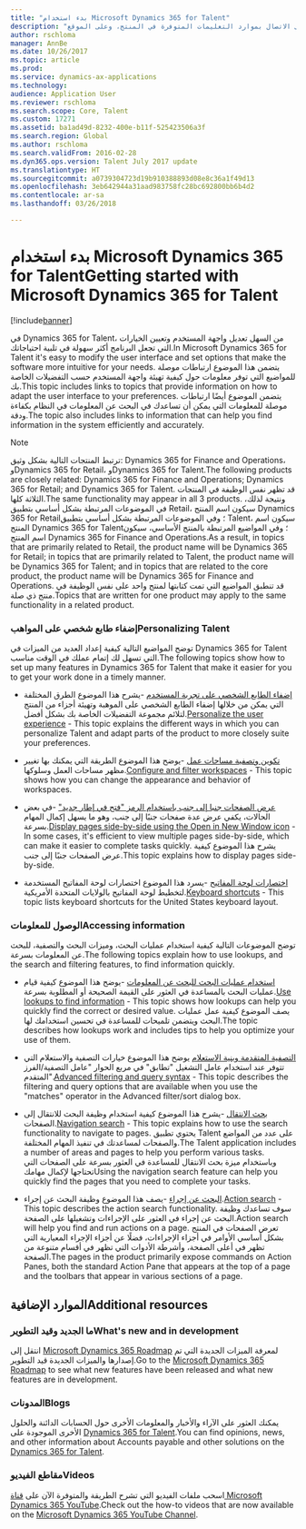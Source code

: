 ```yaml
---
title: "بدء استخدام Microsoft Dynamics 365 for Talent"
description: "يوفر هذا الموضوع معلومات حول كيفية تهيئة واجهة المستخدم حسب التفضيلات الخاصة بك، بالإضافة إلى الاتصال بموارد التعليمات المتوفرة في المنتج، وعلى الموقع docs.microsoft.com."
author: rschloma
manager: AnnBe
ms.date: 10/26/2017
ms.topic: article
ms.prod: 
ms.service: dynamics-ax-applications
ms.technology: 
audience: Application User
ms.reviewer: rschloma
ms.search.scope: Core, Talent
ms.custom: 17271
ms.assetid: ba1ad49d-8232-400e-b11f-525423506a3f
ms.search.region: Global
ms.author: rschloma
ms.search.validFrom: 2016-02-28
ms.dyn365.ops.version: Talent July 2017 update
ms.translationtype: HT
ms.sourcegitcommit: a0739304723d19b910388893d08e8c36a1f49d13
ms.openlocfilehash: 3eb642944a31aad983758fc28bc692800bb6b4d2
ms.contentlocale: ar-sa
ms.lasthandoff: 03/26/2018

---
```

# <a name="getting-started-with-microsoft-dynamics-365-for-talent"></a><span data-ttu-id="82a9c-103">بدء استخدام Microsoft Dynamics 365 for Talent</span><span class="sxs-lookup"><span data-stu-id="82a9c-103">Getting started with Microsoft Dynamics 365 for Talent</span></span>

[!include[banner](includes/banner.md)]

<span data-ttu-id="82a9c-104">في Dynamics 365 for Talent، من السهل تعديل واجهة المستخدم وتعيين الخيارات التي تجعل البرنامج أكثر سهولة في تلبية احتياجاتك.</span><span class="sxs-lookup"><span data-stu-id="82a9c-104">In Microsoft Dynamics 365 for Talent it's easy to modify the user interface and set options that make the software more intuitive for your needs.</span></span> <span data-ttu-id="82a9c-105">يتضمن هذا الموضوع ارتباطات موصلة للمواضيع التي توفر معلومات حول كيفية تهيئة واجهة المستخدم حسب التفضيلات الخاصة بك.</span><span class="sxs-lookup"><span data-stu-id="82a9c-105">This topic includes links to topics that provide information on how to adapt the user interface to your preferences.</span></span> <span data-ttu-id="82a9c-106">يتضمن الموضوع أيضًا ارتباطات موصلة للمعلومات التي يمكن أن تساعدك في البحث عن المعلومات في النظام بكفاءة ودقة.</span><span class="sxs-lookup"><span data-stu-id="82a9c-106">The topic also includes links to information that can help you find information in the system efficiently and accurately.</span></span> 

> [!NOTE] 
> <span data-ttu-id="82a9c-107">ترتبط المنتجات التالية بشكل وثيق: Dynamics 365 for Finance and Operations، وDynamics 365 for Retail، وDynamics 365 for Talent.</span><span class="sxs-lookup"><span data-stu-id="82a9c-107">The following products are closely related: Dynamics 365 for Finance and Operations; Dynamics 365 for Retail; and Dynamics 365 for Talent.</span></span> <span data-ttu-id="82a9c-108">قد تظهر نفس الوظيفة في المنتجات الثلاثة كلها.</span><span class="sxs-lookup"><span data-stu-id="82a9c-108">The same functionality may appear in all 3 products.</span></span> <span data-ttu-id="82a9c-109">ونتيجة لذلك، في الموضوعات المرتبطة بشكل أساسي بتطبيق Retail، سيكون اسم المنتج Dynamics 365 for Retail؛ وفي الموضوعات المرتبطة بشكل أساسي بتطبيق Talent، سيكون اسم المنتج Dynamics 365 for Talent؛ وفي المواضيع المرتبطة بالمنتج الأساسي، سيكون اسم المنتج Dynamics 365 for Finance and Operations.</span><span class="sxs-lookup"><span data-stu-id="82a9c-109">As a result, in topics that are primarily related to Retail, the product name will be Dynamics 365 for Retail; in topics that are primarily related to Talent, the product name will be Dynamics 365 for Talent; and in topics that are related to the core product, the product name will be Dynamics 365 for Finance and Operations.</span></span> <span data-ttu-id="82a9c-110">قد تنطبق المواضيع التي تمت كتابتها لمنتج واحد على نفس الوظيفة في منتج ذي صلة.</span><span class="sxs-lookup"><span data-stu-id="82a9c-110">Topics that are written for one product may apply to the same functionality in a related product.</span></span>

### <a name="personalizing-talent"></a><span data-ttu-id="82a9c-111">إضفاء طابع شخصي على المواهب</span><span class="sxs-lookup"><span data-stu-id="82a9c-111">Personalizing Talent</span></span> 
<span data-ttu-id="82a9c-112">توضح المواضيع التالية كيفية إعداد العديد من الميزات في Dynamics 365 for Talent التي تسهل لك إتمام عملك في الوقت مناسب.</span><span class="sxs-lookup"><span data-stu-id="82a9c-112">The following topics show how to set up many features in Dynamics 365 for Talent that make it easier for you to get your work done in a timely manner.</span></span> 

-   <span data-ttu-id="82a9c-113">[إضفاء الطابع الشخصي على تجربة المستخدم](../fin-and-ops/get-started/personalize-user-experience.md) -يشرح هذا الموضوع الطرق المختلفة التي يمكن من خلالها إضفاء الطابع الشخصي على الموهبة وتهيئة أجزاء من المنتج لتلائم مجموعة التفضيلات الخاصة بك بشكل أفضل.</span><span class="sxs-lookup"><span data-stu-id="82a9c-113">[Personalize the user experience](../fin-and-ops/get-started/personalize-user-experience.md) - This topic explains the different ways in which you can personalize Talent and adapt parts of the product to more closely suite your preferences.</span></span>

-   <span data-ttu-id="82a9c-114">[تكوين وتصفية مساحات عمل](../fin-and-ops/get-started/configure-filter-workspaces.md) -يوضح هذا الموضوع الطريقة التي يمكنك بها تغيير مظهر مساحات العمل وسلوكها.</span><span class="sxs-lookup"><span data-stu-id="82a9c-114">[Configure and filter workspaces](../fin-and-ops/get-started/configure-filter-workspaces.md) - This topic shows how you can change the appearance and behavior of workspaces.</span></span>

-   <span data-ttu-id="82a9c-115">[عرض الصفحات جنبا إلى جنب باستخدام الرمز "فتح في إطار جديد"](../fin-and-ops/get-started/display-pages-side-by-side.md) -في بعض الحالات، يكفي عرض عدة صفحات جنبًا إلى جنب، وهو ما يسهل إكمال المهام بسرعة.</span><span class="sxs-lookup"><span data-stu-id="82a9c-115">[Display pages side-by-side using the Open in New Window icon](../fin-and-ops/get-started/display-pages-side-by-side.md) - In some cases, it's efficient to view multiple pages side-by-side, which can make it easier to complete tasks quickly.</span></span> <span data-ttu-id="82a9c-116">يشرح هذا الموضوع كيفية عرض الصفحات جنبًا إلى جنب.</span><span class="sxs-lookup"><span data-stu-id="82a9c-116">This topic explains how to display pages side-by-side.</span></span> 

-   <span data-ttu-id="82a9c-117">[اختصارات لوحة المفاتيح](../fin-and-ops/get-started/shortcut-keys.md) -يسرد هذا الموضوع اختصارات لوحة المفاتيح المستخدمة لتخطيط لوحة المفاتيح بالولايات المتحدة الأمريكية.</span><span class="sxs-lookup"><span data-stu-id="82a9c-117">[Keyboard shortcuts](../fin-and-ops/get-started/shortcut-keys.md) - This topic lists keyboard shortcuts for the United States keyboard layout.</span></span> 

### <a name="accessing-information"></a><span data-ttu-id="82a9c-118">الوصول للمعلومات</span><span class="sxs-lookup"><span data-stu-id="82a9c-118">Accessing information</span></span>
<span data-ttu-id="82a9c-119">توضح الموضوعات التالية كيفية استخدام عمليات البحث، وميزات البحث والتصفية، للبحث عن المعلومات بسرعة.</span><span class="sxs-lookup"><span data-stu-id="82a9c-119">The following topics explain how to use lookups, and the search and filtering features, to find information quickly.</span></span> 

-   <span data-ttu-id="82a9c-120">[استخدام عمليات البحث للبحث عن المعلومات](../fin-and-ops/get-started/use-lookups-to-find-information.md) -يوضح هذا الموضوع كيفية قيام عمليات البحث بالمساعدة في العثور على القيمة الصحيحة أو المطلوبة بسرعة.</span><span class="sxs-lookup"><span data-stu-id="82a9c-120">[Use lookups to find information](../fin-and-ops/get-started/use-lookups-to-find-information.md) - This topic shows how lookups can help you quickly find the correct or desired value.</span></span> <span data-ttu-id="82a9c-121">يصف الموضوع كيفية عمل عمليات البحث ويتضمن تلميحات للمساعدة في تحسين استخدامك لها.</span><span class="sxs-lookup"><span data-stu-id="82a9c-121">The topic describes how lookups work and includes tips to help you optimize your use of them.</span></span>

-   <span data-ttu-id="82a9c-122">[التصفية المتقدمة وبنية الاستعلام](../fin-and-ops/get-started/advanced-filtering-query-options.md) يوضح هذا الموضوع خيارات التصفية والاستعلام التي تتوفر عند استخدام عامل التشغيل "تطابق" في مربع الحوار "عامل التصفية/الفرز المتقدم".</span><span class="sxs-lookup"><span data-stu-id="82a9c-122">[Advanced filtering and query syntax](../fin-and-ops/get-started/advanced-filtering-query-options.md) - This topic describes the filtering and query options that are available when you use the "matches" operator in the Advanced filter/sort dialog box.</span></span>

-   <span data-ttu-id="82a9c-123">[بحث الانتقال](../fin-and-ops/get-started/navigation-search.md) -يشرح هذا الموضوع كيفية استخدام وظيفة البحث للانتقال إلى الصفحات.</span><span class="sxs-lookup"><span data-stu-id="82a9c-123">[Navigation search](../fin-and-ops/get-started/navigation-search.md) - This topic explains how to use the search functionality to navigate to pages.</span></span> <span data-ttu-id="82a9c-124">يحتوي تطبيق Talent على عدد من المواضع والصفحات لمساعدتك في تنفيذ المهام المختلفة.</span><span class="sxs-lookup"><span data-stu-id="82a9c-124">The Talent application includes a number of areas and pages to help you perform various tasks.</span></span> <span data-ttu-id="82a9c-125">وباستخدام ميزة بحث الانتقال للمساعدة في العثور بسرعة على الصفحات التي تحتاجها لإكمال مهامك‬</span><span class="sxs-lookup"><span data-stu-id="82a9c-125">Using the navigation search feature can help you quickly find the pages that you need to complete your tasks.</span></span> 

-   <span data-ttu-id="82a9c-126">[البحث عن إجراء](../fin-and-ops/get-started/action-search.md) -يصف هذا الموضوع وظيفة البحث عن إجراء.</span><span class="sxs-lookup"><span data-stu-id="82a9c-126">[Action search](../fin-and-ops/get-started/action-search.md) - This topic describes the action search functionality.</span></span> <span data-ttu-id="82a9c-127">سوف تساعدك وظيفة البحث عن إجراء في العثور على الإجراءات وتشغيلها على الصفحة.</span><span class="sxs-lookup"><span data-stu-id="82a9c-127">Action search will help you find and run actions on a page.</span></span> <span data-ttu-id="82a9c-128">تعرض الصفحات في المنتج بشكل أساسي الأوامر في أجزاء الإجراءات، فضلًا عن أجزاء الإجراء المعيارية التي تظهر في أعلى الصفحة، وأشرطة الأدوات التي تظهر في أقسام متنوعة من الصفحة.</span><span class="sxs-lookup"><span data-stu-id="82a9c-128">The pages in the product primarily expose commands on Action Panes, both the standard Action Pane that appears at the top of a page and the toolbars that appear in various sections of a page.</span></span>

## <a name="additional-resources"></a><span data-ttu-id="82a9c-129">الموارد الإضافية</span><span class="sxs-lookup"><span data-stu-id="82a9c-129">Additional resources</span></span>

### <a name="whats-new-and-in-development"></a><span data-ttu-id="82a9c-130">ما الجديد وقيد التطوير</span><span class="sxs-lookup"><span data-stu-id="82a9c-130">What's new and in development</span></span>
<span data-ttu-id="82a9c-131">انتقل إلى [Microsoft Dynamics 365 Roadmap](https://roadmap.dynamics.com/#application=c6ae025f-e42a-e711-810d-3863bb363e80) لمعرفة الميزات الجديدة التي تم إصدارها والميزات الجديدة قيد التطوير.</span><span class="sxs-lookup"><span data-stu-id="82a9c-131">Go to the [Microsoft Dynamics 365 Roadmap](https://roadmap.dynamics.com/#application=c6ae025f-e42a-e711-810d-3863bb363e80) to see what new features have been released and what new features are in development.</span></span>

### <a name="blogs"></a><span data-ttu-id="82a9c-132">المدونات</span><span class="sxs-lookup"><span data-stu-id="82a9c-132">Blogs</span></span>
<span data-ttu-id="82a9c-133">يمكنك العثور على الآراء واﻷخبار والمعلومات الأخرى حول الحسابات الدائنة والحلول الأخرى الموجودة على [Dynamics 365 for Talent](https://community.dynamics.com/enterprise/b/dynamics365fortalent).</span><span class="sxs-lookup"><span data-stu-id="82a9c-133">You can find opinions, news, and other information about Accounts payable and other solutions on the [Dynamics 365 for Talent](https://community.dynamics.com/enterprise/b/dynamics365fortalent).</span></span> 

### <a name="videos"></a><span data-ttu-id="82a9c-134">مقاطع الفيديو</span><span class="sxs-lookup"><span data-stu-id="82a9c-134">Videos</span></span>
<span data-ttu-id="82a9c-135">اسحب ملفات الفيديو‬ التي تشرح الطريقة‬ والمتوفرة الآن على [قناة Microsoft Dynamics 365 YouTube](https://www.youtube.com/channel/UCJGCg4rB3QSs8y_1FquelBQ).</span><span class="sxs-lookup"><span data-stu-id="82a9c-135">Check out the how-to videos that are now available on the [Microsoft Dynamics 365 YouTube Channel](https://www.youtube.com/channel/UCJGCg4rB3QSs8y_1FquelBQ).</span></span>


